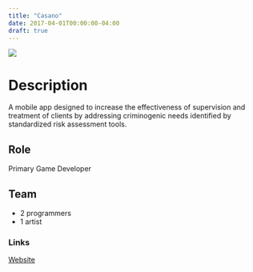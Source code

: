 ```yaml
---
title: "Casano"
date: 2017-04-01T00:00:00-04:00
draft: true
---
```


![](/images/projects/Casano_Icon.png)

# Description
A mobile app designed to increase the effectiveness of supervision and treatment of clients by addressing criminogenic needs identified by standardized risk assessment tools.

## Role
Primary Game Developer

## Team
- 2 programmers
- 1 artist

### Links
[Website](https://www.casanoquest.com/)